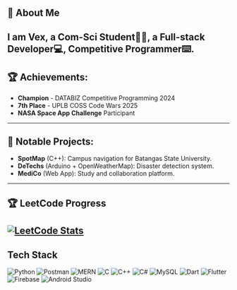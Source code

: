 ## 👋 About Me  
I am Vex, a Com-Sci Student🧑‍💻, a Full-stack Developer💻, Competitive Programmer⌨️.
---
## 🏆 **Achievements**:  
- **Champion** - DATABIZ Competitive Programming 2024  
- **7th Place** - UPLB COSS Code Wars 2025  
- **NASA Space App Challenge** Participant  
---
## 🚀 **Notable Projects**:  
- **SpotMap** (C++): Campus navigation for Batangas State University.  
- **DeTechs** (Arduino + OpenWeatherMap): Disaster detection system.  
- **MediCo** (Web App): Study and collaboration platform.  
---
## 🏆 LeetCode Progress  
[![LeetCode Stats](https://leetcard.jacoblin.cool/NotVex?theme=light&ext=contest)](https://leetcode.com/u/NotVex/)
---
## Tech Stack
![Python](https://img.shields.io/badge/Python-3776AB?style=for-the-badge&logo=python&logoColor=white)
![Postman](https://img.shields.io/badge/Postman-FF6C37?style=for-the-badge&logo=postman&logoColor=white)
![MERN](https://img.shields.io/badge/MERN-3C873A?style=for-the-badge&logo=mongodb&logoColor=white)
![C](https://img.shields.io/badge/C-00599C?style=for-the-badge&logo=c&logoColor=white)
![C++](https://img.shields.io/badge/C++-00599C?style=for-the-badge&logo=c%2B%2B&logoColor=white)
![C#](https://img.shields.io/badge/C%23-239120?style=for-the-badge&logo=c-sharp&logoColor=white)
![MySQL](https://img.shields.io/badge/MySQL-4479A1?style=for-the-badge&logo=mysql&logoColor=white)
![Dart](https://img.shields.io/badge/Dart-0175C2?style=for-the-badge&logo=dart&logoColor=white)
![Flutter](https://img.shields.io/badge/Flutter-02569B?style=for-the-badge&logo=flutter&logoColor=white)
![Firebase](https://img.shields.io/badge/Firebase-FFCA28?style=for-the-badge&logo=firebase&logoColor=black)
![Android Studio](https://img.shields.io/badge/Android_Studio-3DDC84?style=for-the-badge&logo=android-studio&logoColor=white)
